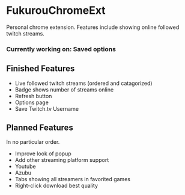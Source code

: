 # FukurouChromeExt
Personal chrome extension.  Features include showing online followed twitch streams.
### Currently working on: Saved options

## Finished Features
* Live followed twitch streams (ordered and catagorized)
* Badge shows number of streams online
* Refresh button
* Options page
 * Save Twitch.tv Username

## Planned Features
In no particular order.
* Improve look of popup
* Add other streaming platform support
 * Youtube 
 * Azubu
* Tabs showing all streamers in favorited games
* Right-click download best quality
